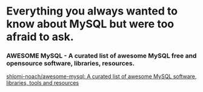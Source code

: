 # Everything you always wanted to know about MySQL but were too afraid to ask.

### AWESOME MySQL - A curated list of awesome MySQL free and opensource software, libraries, resources.


[shlomi-noach/awesome-mysql: A curated list of awesome MySQL software, libraries, tools and resources](https://github.com/shlomi-noach/awesome-mysql#readme)
